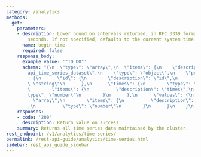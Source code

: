 ```yaml
---
category: /analytics
methods:
  get:
    parameters:
    - description: Lower bound on intervals returned, in RFC 3339 format or epoch
        seconds. If not specified, defaults to the current system time.
      name: begin-time
      required: false
    response_body:
      example_value: '"TO DO"'
      schema: "{\n  \"type\": \"array\",\n  \"items\": {\n    \"description\": \"\
        api_time_series_dataset\",\n    \"type\": \"object\",\n    \"properties\"\
        : {\n      \"id\": {\n        \"description\": \"id\",\n        \"type\":\
        \ \"string\"\n      },\n      \"times\": {\n        \"type\": \"array\",\n\
        \        \"items\": {\n          \"description\": \"times\",\n          \"\
        type\": \"number\"\n        }\n      },\n      \"values\": {\n        \"type\"\
        : \"array\",\n        \"items\": {\n          \"description\": \"values\"\
        ,\n          \"type\": \"number\"\n        }\n      }\n    }\n  }\n}"
    responses:
    - code: '200'
      description: Return value on success
    summary: Returns all time series data maintained by the cluster.
rest_endpoint: /v1/analytics/time-series/
permalink: /rest-api-guide/analytics/time-series.html
sidebar: rest_api_guide_sidebar
---
```

